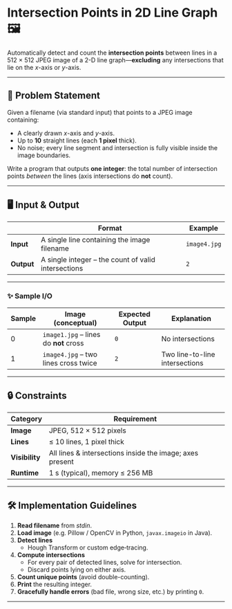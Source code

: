 # Intersection Points in 2D Line Graph 🖼️

Automatically detect and count the **intersection points** between lines in a 512 × 512 JPEG image of a 2-D line graph—**excluding** any intersections that lie on the *x*-axis or *y*-axis.

---

## 📑 Problem Statement

Given a filename (via standard input) that points to a JPEG image containing:

* A clearly drawn *x*-axis and *y*-axis.  
* Up to **10** straight lines (each **1 pixel** thick).  
* No noise; every line segment and intersection is fully visible inside the image boundaries.  

Write a program that outputs **one integer**: the total number of intersection points *between* the lines (axis intersections do **not** count).

---

## 🖥️ Input & Output

| | Format | Example |
|---|---|---|
| **Input** | A single line containing the image filename | `image4.jpg` |
| **Output** | A single integer – the count of valid intersections | `2` |

---

### ✨ Sample I/O

| Sample | Image (conceptual) | Expected Output | Explanation |
|--------|--------------------|-----------------|-------------|
| 0 | `image1.jpg` – lines do **not** cross | `0` | No intersections |
| 1 | `image4.jpg` – two lines cross twice | `2` | Two line-to-line intersections |

---

## 🔒 Constraints

| Category | Requirement |
|----------|-------------|
| **Image** | JPEG, 512 × 512 pixels |
| **Lines** | ≤ 10 lines, 1 pixel thick |
| **Visibility** | All lines & intersections inside the image; axes present |
| **Runtime** | 1 s (typical), memory ≤ 256 MB |

---

## 🛠️ Implementation Guidelines

1. **Read filename** from *stdin*.  
2. **Load image** (e.g. Pillow / OpenCV in Python, `javax.imageio` in Java).  
3. **Detect lines**  
   * Hough Transform or custom edge‐tracing.  
4. **Compute intersections**  
   * For every pair of detected lines, solve for intersection.  
   * Discard points lying on either axis.  
5. **Count unique points** (avoid double-counting).  
6. **Print** the resulting integer.  
7. **Gracefully handle errors** (bad file, wrong size, etc.) by printing `0`.

---
